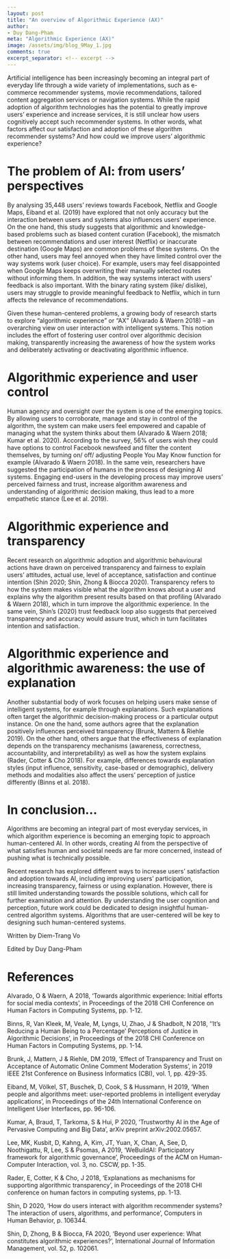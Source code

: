 ```yaml
---
layout: post
title: "An overview of Algorithmic Experience (AX)"
author:
- Duy Dang-Pham
meta: "Algorithmic Experience (AX)"
image: /assets/img/blog_9May_1.jpg
comments: true
excerpt_separator: <!-- excerpt -->
---
```

Artificial intelligence has been increasingly becoming an integral part of everyday life through a wide variety of implementations, such as e-commerce recommender systems, movie recommendations, tailored content aggregation services or navigation systems. While the rapid adoption of algorithm technologies has the potential to greatly improve users’ experience and increase services, it is still unclear how users cognitively accept such recommender systems. In other words, what factors affect our satisfaction and adoption of these algorithm recommender systems? And how could we improve users’ algorithmic experience?<!-- excerpt -->

# The problem of AI: from users’ perspectives

By analysing 35,448 users’ reviews towards Facebook, Netflix and Google Maps, Eiband et al. (2019) have explored that not only accuracy but the interaction between users and systems also influences users’ experience. On the one hand, this study suggests that algorithmic and knowledge-based problems such as biased content curation (Facebook), the mismatch between recommendations and user interest (Netflix) or inaccurate destination (Google Maps) are common problems of these systems. On the other hand, users may feel annoyed when they have limited control over the way systems work (user choice). For example, users may feel disappointed when Google Maps keeps overwriting their manually selected routes without informing them. In addition, the way systems interact with users’ feedback is also important. With the binary rating system (like/ dislike), users may struggle to provide meaningful feedback to Netflix, which in turn affects the relevance of recommendations.

Given these human-centered problems, a growing body of research starts to explore “algorithmic experience” or “AX” (Alvarado & Waern 2018) – an overarching view on user interaction with intelligent systems. This notion includes the effort of fostering user control over algorithmic decision making, transparently increasing the awareness of how the system works and deliberately activating or deactivating algorithmic influence.

# Algorithmic experience and user control

Human agency and oversight over the system is one of the emerging topics. By allowing users to corroborate, manage and stay in control of the algorithm, the system can make users feel empowered and capable of managing what the system thinks about them (Alvarado & Waern 2018; Kumar et al. 2020). According to the survey, 56% of users wish they could have options to control Facebook newsfeed and filter the content themselves, by turning on/ off/ adjusting People You May Know function for example (Alvarado & Waern 2018). In the same vein, researchers have suggested the participation of humans in the process of designing AI systems. Engaging end-users in the developing process may improve users’ perceived fairness and trust, increase algorithm awareness and understanding of algorithmic decision making, thus lead to a more empathetic stance (Lee et al. 2019).

# Algorithmic experience and transparency

Recent research on algorithmic adoption and algorithmic behavioural actions have drawn on perceived transparency and fairness to explain users’ attitudes, actual use, level of acceptance, satisfaction and continue intention (Shin 2020; Shin, Zhong & Biocca 2020). Transparency refers to how the system makes visible what the algorithm knows about a user and explains why the algorithm present results based on that profiling (Alvarado & Waern 2018), which in turn improve the algorithmic experience. In the same vein, Shin’s (2020) trust feedback loop also suggests that perceived transparency and accuracy would assure trust, which in turn facilitates intention and satisfaction.

# Algorithmic experience and algorithmic awareness: the use of explanation

Another substantial body of work focuses on helping users make sense of intelligent systems, for example through explanations. Such explanations often target the algorithmic decision-making process or a particular output instance. On one the hand, some authors agree that the explanation positively influences perceived transparency (Brunk, Mattern & Riehle 2019). On the other hand, others argue that the effectiveness of explanation depends on the transparency mechanisms (awareness, correctness, accountability, and interpretability) as well as how the system explains (Rader, Cotter & Cho 2018). For example, differences towards explanation styles (input influence, sensitivity, case-based or demographic), delivery methods and modalities also affect the users’ perception of justice differently (Binns et al. 2018).

# In conclusion…

Algorithms are becoming an integral part of most everyday services, in which algorithm experience is becoming an emerging topic to approach human-centered AI. In other words, creating AI from the perspective of what satisfies human and societal needs are far more concerned, instead of pushing what is technically possible.

Recent research has explored different ways to increase users’ satisfaction and adoption towards AI, including improving users’ participation, increasing transparency, fairness or using explanation. However, there is still limited understanding towards the possible solutions, which call for further examination and attention. By understanding the user cognition and perception, future work could be dedicated to design insightful human-centred algorithm systems. Algorithms that are user-centered will be key to designing such human-centered systems.

Written by Diem-Trang Vo

Edited by Duy Dang-Pham

# References

Alvarado, O & Waern, A 2018, ‘Towards algorithmic experience: Initial efforts for social media contexts’, in Proceedings of the 2018 CHI Conference on Human Factors in Computing Systems, pp. 1-12.

Binns, R, Van Kleek, M, Veale, M, Lyngs, U, Zhao, J & Shadbolt, N 2018, ‘‘It’s Reducing a Human Being to a Percentage’ Perceptions of Justice in Algorithmic Decisions’, in Proceedings of the 2018 CHI Conference on Human Factors in Computing Systems, pp. 1-14.

Brunk, J, Mattern, J & Riehle, DM 2019, ‘Effect of Transparency and Trust on Acceptance of Automatic Online Comment Moderation Systems’, in 2019 IEEE 21st Conference on Business Informatics (CBI), vol. 1, pp. 429-35.

Eiband, M, Völkel, ST, Buschek, D, Cook, S & Hussmann, H 2019, ‘When people and algorithms meet: user-reported problems in intelligent everyday applications’, in Proceedings of the 24th International Conference on Intelligent User Interfaces, pp. 96-106.

Kumar, A, Braud, T, Tarkoma, S & Hui, P 2020, ‘Trustworthy AI in the Age of Pervasive Computing and Big Data’, arXiv preprint arXiv:2002.05657.

Lee, MK, Kusbit, D, Kahng, A, Kim, JT, Yuan, X, Chan, A, See, D, Noothigattu, R, Lee, S & Psomas, A 2019, ‘WeBuildAI: Participatory framework for algorithmic governance’, Proceedings of the ACM on Human-Computer Interaction, vol. 3, no. CSCW, pp. 1-35.

Rader, E, Cotter, K & Cho, J 2018, ‘Explanations as mechanisms for supporting algorithmic transparency’, in Proceedings of the 2018 CHI conference on human factors in computing systems, pp. 1-13.

Shin, D 2020, ‘How do users interact with algorithm recommender systems? The interaction of users, algorithms, and performance’, Computers in Human Behavior, p. 106344.

Shin, D, Zhong, B & Biocca, FA 2020, ‘Beyond user experience: What constitutes algorithmic experiences?’, International Journal of Information Management, vol. 52, p. 102061.